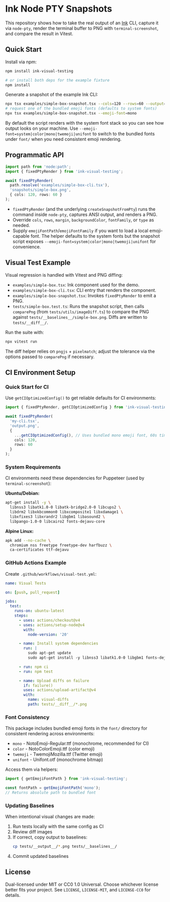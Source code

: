 # Ink Node PTY Snapshots

This repository shows how to take the real output of an [Ink](https://github.com/vadimdemedes/ink) CLI, capture it via `node-pty`, render the terminal buffer to PNG with `terminal-screenshot`, and compare the result in Vitest.

## Quick Start

Install via npm:

```bash
npm install ink-visual-testing

# or install both deps for the example fixture
npm install
```

Generate a snapshot of the example Ink CLI:

```bash
npx tsx examples/simple-box-snapshot.tsx --cols=120 --rows=60 --output=snapshots/simple-box.png
# request one of the bundled emoji fonts (defaults to system fonts)
npx tsx examples/simple-box-snapshot.tsx --emoji-font=mono
```

By default the script renders with the system font stack so you can see how output looks on your machine. Use `--emoji-font=system|color|mono|twemoji|unifont` to switch to the bundled fonts under `font/` when you need consistent emoji rendering.

## Programmatic API

```ts
import path from 'node:path';
import { fixedPtyRender } from 'ink-visual-testing';

await fixedPtyRender(
  path.resolve('examples/simple-box-cli.tsx'),
  'snapshots/simple-box.png',
  { cols: 120, rows: 60 }
);
```

- `fixedPtyRender` (and the underlying `createSnapshotFromPty`) runs the command inside `node-pty`, captures ANSI output, and renders a PNG.
- Override `cols`, `rows`, `margin`, `backgroundColor`, `fontFamily`, or `type` as needed.
- Supply `emojiFontPath`/`emojiFontFamily` if you want to load a local emoji-capable font. The helper defaults to the system fonts but the snapshot script exposes `--emoji-font=system|color|mono|twemoji|unifont` for convenience.

## Visual Test Example

Visual regression is handled with Vitest and PNG diffing:

- `examples/simple-box.tsx`: Ink component used for the demo.
- `examples/simple-box-cli.tsx`: CLI entry that renders the component.
- `examples/simple-box-snapshot.tsx`: Invokes `fixedPtyRender` to emit a PNG.
- `tests/simple-box.test.ts`: Runs the snapshot script, then calls `comparePng` (from `tests/utils/imageDiff.ts`) to compare the PNG against `tests/__baselines__/simple-box.png`. Diffs are written to `tests/__diff__/`.

Run the suite with:

```bash
npx vitest run
```

The diff helper relies on `pngjs` + `pixelmatch`; adjust the tolerance via the options passed to `comparePng` if necessary.

## CI Environment Setup

### Quick Start for CI

Use `getCIOptimizedConfig()` to get reliable defaults for CI environments:

```ts
import { fixedPtyRender, getCIOptimizedConfig } from 'ink-visual-testing';

await fixedPtyRender(
  'my-cli.tsx',
  'output.png',
  {
    ...getCIOptimizedConfig(), // Uses bundled mono emoji font, 60s timeout
    cols: 120,
    rows: 60
  }
);
```

### System Requirements

CI environments need these dependencies for Puppeteer (used by `terminal-screenshot`):

**Ubuntu/Debian:**
```bash
apt-get install -y \
  libnss3 libatk1.0-0 libatk-bridge2.0-0 libcups2 \
  libdrm2 libxkbcommon0 libxcomposite1 libxdamage1 \
  libxfixes3 libxrandr2 libgbm1 libasound2 \
  libpango-1.0-0 libcairo2 fonts-dejavu-core
```

**Alpine Linux:**
```bash
apk add --no-cache \
  chromium nss freetype freetype-dev harfbuzz \
  ca-certificates ttf-dejavu
```

### GitHub Actions Example

Create `.github/workflows/visual-test.yml`:

```yaml
name: Visual Tests

on: [push, pull_request]

jobs:
  test:
    runs-on: ubuntu-latest
    steps:
      - uses: actions/checkout@v4
      - uses: actions/setup-node@v4
        with:
          node-version: '20'

      - name: Install system dependencies
        run: |
          sudo apt-get update
          sudo apt-get install -y libnss3 libatk1.0-0 libgbm1 fonts-dejavu-core

      - run: npm ci
      - run: npm test

      - name: Upload diffs on failure
        if: failure()
        uses: actions/upload-artifact@v4
        with:
          name: visual-diffs
          path: tests/__diff__/*.png
```

### Font Consistency

This package includes bundled emoji fonts in the `font/` directory for consistent rendering across environments:

- `mono` - NotoEmoji-Regular.ttf (monochrome, recommended for CI)
- `color` - NotoColorEmoji.ttf (color emoji)
- `twemoji` - TwemojiMozilla.ttf (Twitter emoji)
- `unifont` - Unifont.otf (monochrome bitmap)

Access them via helpers:

```ts
import { getEmojiFontPath } from 'ink-visual-testing';

const fontPath = getEmojiFontPath('mono');
// Returns absolute path to bundled font
```

### Updating Baselines

When intentional visual changes are made:

1. Run tests locally with the same config as CI
2. Review diff images
3. If correct, copy output to baselines:
   ```bash
   cp tests/__output__/*.png tests/__baselines__/
   ```
4. Commit updated baselines

## License

Dual-licensed under MIT or CC0 1.0 Universal. Choose whichever license better fits your project. See `LICENSE`, `LICENSE-MIT`, and `LICENSE-CC0` for details.
